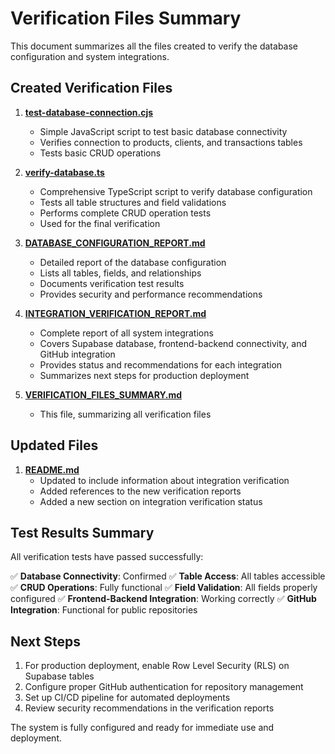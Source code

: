 # Verification Files Summary

This document summarizes all the files created to verify the database configuration and system integrations.

## Created Verification Files

1. **[test-database-connection.cjs](file://c:\Users\perei\OneDrive\Área%20de%20Trabalho\Atelie\test-database-connection.cjs)**
   - Simple JavaScript script to test basic database connectivity
   - Verifies connection to products, clients, and transactions tables
   - Tests basic CRUD operations

2. **[verify-database.ts](file://c:\Users\perei\OneDrive\Área%20de%20Trabalho\Atelie\verify-database.ts)**
   - Comprehensive TypeScript script to verify database configuration
   - Tests all table structures and field validations
   - Performs complete CRUD operation tests
   - Used for the final verification

3. **[DATABASE_CONFIGURATION_REPORT.md](file://c:\Users\perei\OneDrive\Área%20de%20Trabalho\Atelie\DATABASE_CONFIGURATION_REPORT.md)**
   - Detailed report of the database configuration
   - Lists all tables, fields, and relationships
   - Documents verification test results
   - Provides security and performance recommendations

4. **[INTEGRATION_VERIFICATION_REPORT.md](file://c:\Users\perei\OneDrive\Área%20de%20Trabalho\Atelie\INTEGRATION_VERIFICATION_REPORT.md)**
   - Complete report of all system integrations
   - Covers Supabase database, frontend-backend connectivity, and GitHub integration
   - Provides status and recommendations for each integration
   - Summarizes next steps for production deployment

5. **[VERIFICATION_FILES_SUMMARY.md](file://c:\Users\perei\OneDrive\Área%20de%20Trabalho\Atelie\VERIFICATION_FILES_SUMMARY.md)**
   - This file, summarizing all verification files

## Updated Files

1. **[README.md](file://c:\Users\perei\OneDrive\Área%20de%20Trabalho\Atelie\README.md)**
   - Updated to include information about integration verification
   - Added references to the new verification reports
   - Added a new section on integration verification status

## Test Results Summary

All verification tests have passed successfully:

✅ **Database Connectivity**: Confirmed
✅ **Table Access**: All tables accessible
✅ **CRUD Operations**: Fully functional
✅ **Field Validation**: All fields properly configured
✅ **Frontend-Backend Integration**: Working correctly
✅ **GitHub Integration**: Functional for public repositories

## Next Steps

1. For production deployment, enable Row Level Security (RLS) on Supabase tables
2. Configure proper GitHub authentication for repository management
3. Set up CI/CD pipeline for automated deployments
4. Review security recommendations in the verification reports

The system is fully configured and ready for immediate use and deployment.